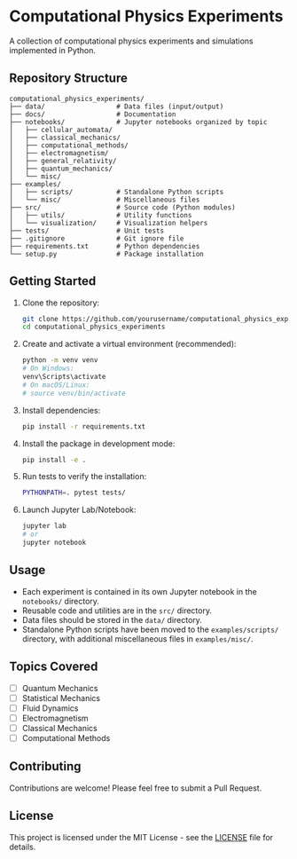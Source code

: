 # Computational Physics Experiments

A collection of computational physics experiments and simulations implemented in Python.

## Repository Structure

```
computational_physics_experiments/
├── data/                  # Data files (input/output)
├── docs/                  # Documentation
├── notebooks/             # Jupyter notebooks organized by topic
│   ├── cellular_automata/
│   ├── classical_mechanics/
│   ├── computational_methods/
│   ├── electromagnetism/
│   ├── general_relativity/
│   ├── quantum_mechanics/
│   └── misc/
├── examples/
│   ├── scripts/           # Standalone Python scripts
│   └── misc/              # Miscellaneous files
├── src/                   # Source code (Python modules)
│   ├── utils/             # Utility functions
│   └── visualization/     # Visualization helpers
├── tests/                 # Unit tests
├── .gitignore             # Git ignore file
├── requirements.txt       # Python dependencies
└── setup.py               # Package installation
```

## Getting Started

1. Clone the repository:
   ```bash
   git clone https://github.com/yourusername/computational_physics_experiments.git
   cd computational_physics_experiments
   ```

2. Create and activate a virtual environment (recommended):
   ```bash
   python -m venv venv
   # On Windows:
   venv\Scripts\activate
   # On macOS/Linux:
   # source venv/bin/activate
   ```

3. Install dependencies:
   ```bash
   pip install -r requirements.txt
   ```

4. Install the package in development mode:
   ```bash
   pip install -e .
   ```

5. Run tests to verify the installation:
   ```bash
   PYTHONPATH=. pytest tests/
   ```

6. Launch Jupyter Lab/Notebook:
   ```bash
   jupyter lab
   # or
   jupyter notebook
   ```

## Usage

- Each experiment is contained in its own Jupyter notebook in the `notebooks/` directory.
- Reusable code and utilities are in the `src/` directory.
- Data files should be stored in the `data/` directory.
- Standalone Python scripts have been moved to the `examples/scripts/` directory,
  with additional miscellaneous files in `examples/misc/`.

## Topics Covered

- [ ] Quantum Mechanics
- [ ] Statistical Mechanics
- [ ] Fluid Dynamics
- [ ] Electromagnetism
- [ ] Classical Mechanics
- [ ] Computational Methods

## Contributing

Contributions are welcome! Please feel free to submit a Pull Request.

## License

This project is licensed under the MIT License - see the [LICENSE](LICENSE) file for details.
